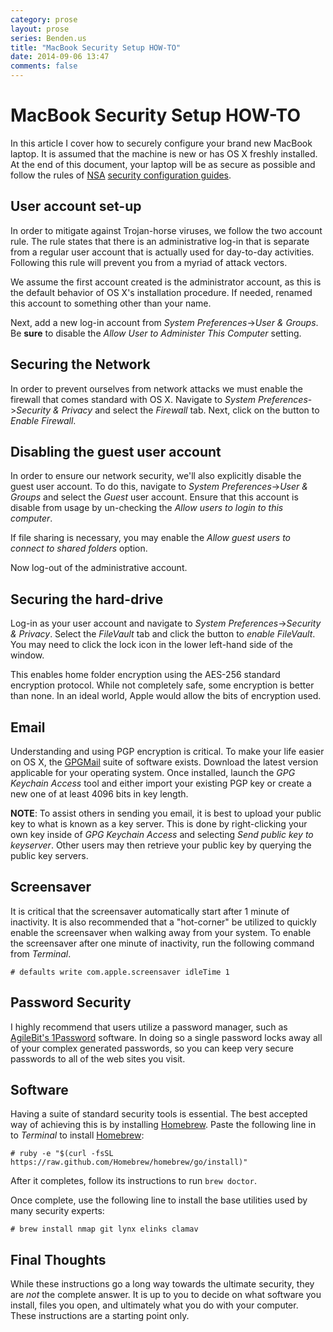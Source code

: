 ```yaml
---
category: prose
layout: prose
series: Benden.us
title: "MacBook Security Setup HOW-TO"
date: 2014-09-06 13:47
comments: false
---
```


MacBook Security Setup HOW-TO
=============================

In this article I cover how to securely configure your brand new
MacBook laptop. It is assumed that the machine is new or has OS X
freshly installed. At the end of this document, your laptop will be as
secure as possible and follow the rules of [NSA](http://nsa.gov)
[security configuration guides](https://www.nsa.gov/ia/mitigation_guidance/security_configuration_guides/operating_systems.shtml).

User account set-up
-------------------

In order to mitigate against Trojan-horse viruses, we follow the two
account rule. The rule states that there is an administrative log-in
that is separate from a regular user account that is actually used for
day-to-day activities. Following this rule will prevent you from a
myriad of attack vectors.

We assume the first account created is the administrator account, as
this is the default behavior of OS X's installation procedure. If
needed, renamed this account to something other than your name.

Next, add a new log-in account from *System Preferences*->*User
& Groups*. Be **sure** to disable the *Allow User to Administer This Computer*
setting.

Securing the Network
--------------------

In order to prevent ourselves from network attacks we must enable the
firewall that comes standard with OS X. Navigate to *System
Preferences*->*Security & Privacy* and select the *Firewall* tab.
Next, click on the button to *Enable Firewall*.

Disabling the guest user account
--------------------------------

In order to ensure our network security, we'll also explicitly disable
the guest user account. To do this, navigate to *System
Preferences*->*User & Groups* and select the *Guest* user account.
Ensure that this account is disable from usage by un-checking the
*Allow users to login to this computer*.

If file sharing is necessary, you may enable the *Allow guest users to
connect to shared folders* option.

Now log-out of the administrative account.

Securing the hard-drive
-----------------------

Log-in as your user account and navigate to *System
Preferences*->*Security & Privacy*. Select the *FileVault* tab and
click the button to *enable FileVault*. You may need to click the lock
icon in the lower left-hand side of the window.

This enables home folder encryption using the AES-256 standard encryption
protocol. While not completely safe, some encryption is better than
none. In an ideal world, Apple would allow the bits of encryption used.

Email
-----

Understanding and using PGP encryption is critical. To make your life
easier on OS X, the [GPGMail](https://gpgtools.org) suite of software
exists. Download the latest version applicable for your operating
system. Once installed, launch the *GPG Keychain Access* tool and
either import your existing PGP key or create a new one of at least
4096 bits in key length.

**NOTE**: To assist others in sending you email, it is best to upload
  your public key to what is known as a key server. This is done by
  right-clicking your own key inside of *GPG Keychain Access* and
  selecting *Send public key to keyserver*. Other users may then
  retrieve your public key by querying the public key servers.

Screensaver
-----------

It is critical that the screensaver automatically start after 1 minute
of inactivity. It is also recommended that a "hot-corner" be utilized
to quickly enable the screensaver when walking away from your system.
To enable the screensaver after one minute of inactivity, run the
following command from *Terminal*.

    # defaults write com.apple.screensaver idleTime 1

Password Security
-----------------

I highly recommend that users utilize a password manager, such as
[AgileBit's 1Password](https://agilebits.com/onepassword) software. In
doing so a single password locks away all of your complex generated
passwords, so you can keep very secure passwords to all of the web
sites you visit.

Software
--------

Having a suite of standard security tools is essential. The best
accepted way of achieving this is by installing
[Homebrew](http://brew.sh/). Paste the following line in to *Terminal*
to install [Homebrew](http://brew.sh/):

    # ruby -e "$(curl -fsSL https://raw.github.com/Homebrew/homebrew/go/install)"

After it completes, follow its instructions to run `brew doctor`.

Once complete, use the following line to install the base utilities
used by many security experts:

    # brew install nmap git lynx elinks clamav

Final Thoughts
--------------

While these instructions go a long way towards the ultimate security,
they are *not* the complete answer. It is up to you to decide on what
software you install, files you open, and ultimately what you do with
your computer. These instructions are a starting point only.
